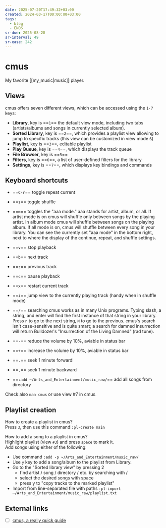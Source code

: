 ```yaml
---
date: 2025-07-20T17:49:32+03:00
created: 2024-03-17T00:00:00+03:00
tags:
  - blog
  - ENDS
sr-due: 2025-08-28
sr-interval: 49
sr-ease: 242
---
```


# cmus

My favorite [[my_music|music]] player.

## Views

cmus offers seven different views, which can be accessed using the `1-7` keys:

- **Library**, key is ==`1`== the default view mode, including two tabs (artists/albums and songs in currently selected album).
- **Sorted Library**, key is ==`2`==, which provides a playlist view allowing to jump to specific tracks (this view can be customized in view mode `6`)
- **Playlist**, key is ==`3`==, editable playlist
- **Play Queue**, key is ==`4`==, which displays the track queue
- **File Browser**, key is ==`5`==
- **Filters**, key is ==`6`==, a list of user-defined filters for the library
- **Settings**, key is ==`7`==, which displays key bindings and commands <!--SR:!2000-01-01,1,250!2000-01-01,1,250!2024-09-24,3,262!2000-01-01,1,250!2000-01-01,1,250!2000-01-01,1,250!2000-01-01,1,250-->

## Keyboard shortcuts

- ==`C-r`== toggle repeat current
- ==`s`== toggle shuffle
- ==`m`== toggles the "aaa mode." aaa stands for artist, album, or all. If artist mode is on cmus will shuffle only between songs by the playing artist. In album mode cmus will shuffle between songs on the playing album. If all mode is on, cmus will shuffle between every song in your library. You can see the currently set "aaa mode" in the bottom right, next to where the display of the continue, repeat, and shuffle settings.

- ==`v`== stop playback
- ==`b`== next track
- ==`z`== previous track
- ==`c`== pause playback
- ==`x`== restart current track
- ==`i`== jump view to the currently playing track (handy when in shuffle mode)
- ==`/`== searching cmus works as in many Unix programs. Typing slash, a string, and enter will find the first instance of that string in your library. Press `n` to go to the next string, `N` to go to the previous. cmus's search isn't case-sensitive and is quite smart; a search for damned insurrection will return Bulldozer's "Insurrection of the Living Damned" (rad tune).
- ==`-`== reduce the volume by 10%, aviable in status bar
- ==`+`== increase the volume by 10%, aviable in status bar
- ==`.`== seek 1 minute forward
- ==`,`== seek 1 minute backward
- ==`:add ~/Arts_and_Entertainment/music_raw/`== add all songs from directory

Check also `man cmus` or use view #7 in cmus.

## Playlist creation

How to create a playlist in cmus?
<br class="f">
Press `3`, then use this command `:pl-create main`

How to add a song to a playlist in cmus?
<br class="f">
Highlight playlist (view `#3`) and press `space` to mark it.\
Add songs using either of the following:

- Use command `:add -p ~/Arts_and_Entertainment/music_raw/`
- Use `y` key to add a song/album to the playlist from Library.
- Go to the "Sorted library view" by pressing 2
  - find artist / song / directory / etc. by searching with /
  - select the desired songs with space
  - press y to "copy tracks to the marked playlist"
- Import from line-separated file with paths `:pl-import ~/Arts_and_Entertainment/music_raw/playlist.txt`

## External links

- [ ] [cmus, a really quick guide](https://www.increasinglyadequate.com/cmus.html)
